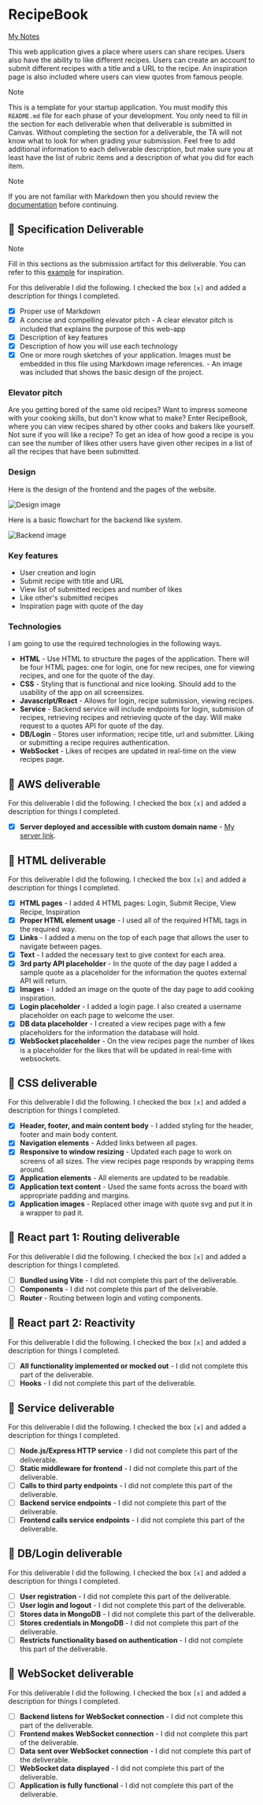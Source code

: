 # RecipeBook

[My Notes](notes.md)

This web application gives a place where users can share recipes. Users also have the ability to like different recipes. Users can create an account to submit different recipes with a title and a URL to the recipe. An inspiration page is also included where users can view quotes from famous people.

> [!NOTE]
>  This is a template for your startup application. You must modify this `README.md` file for each phase of your development. You only need to fill in the section for each deliverable when that deliverable is submitted in Canvas. Without completing the section for a deliverable, the TA will not know what to look for when grading your submission. Feel free to add additional information to each deliverable description, but make sure you at least have the list of rubric items and a description of what you did for each item.

> [!NOTE]
>  If you are not familiar with Markdown then you should review the [documentation](https://docs.github.com/en/get-started/writing-on-github/getting-started-with-writing-and-formatting-on-github/basic-writing-and-formatting-syntax) before continuing.

## 🚀 Specification Deliverable

> [!NOTE]
>  Fill in this sections as the submission artifact for this deliverable. You can refer to this [example](https://github.com/webprogramming260/startup-example/blob/main/README.md) for inspiration.

For this deliverable I did the following. I checked the box `[x]` and added a description for things I completed.

- [x] Proper use of Markdown
- [x] A concise and compelling elevator pitch - A clear elevator pitch is included that explains the purpose of this web-app
- [x] Description of key features
- [x] Description of how you will use each technology
- [x] One or more rough sketches of your application. Images must be embedded in this file using Markdown image references. - An image was included that shows the basic design of the project.

### Elevator pitch

Are you getting bored of the same old recipes? Want to impress someone with your cooking skills, but don't know what to make? Enter RecipeBook, where you can view recipes shared by other cooks and bakers like yourself. Not sure if you will like a recipe? To get an idea of how good a recipe is you can see the number of likes other users have given other recipes in a list of all the recipes that have been submitted.

### Design

Here is the design of the frontend and the pages of the website.

![Design image](frontend-mockup.svg)

Here is a basic flowchart for the backend like system.

![Backend image](backend-mockup.svg)

### Key features

- User creation and login
- Submit recipe with title and URL
- View list of submitted recipes and number of likes
- Like other's submitted recipes
- Inspiration page with quote of the day

### Technologies

I am going to use the required technologies in the following ways.

- **HTML** - Use HTML to structure the pages of the application. There will be four HTML pages: one for login, one for new recipes, one for viewing recipes, and one for the quote of the day.
- **CSS** - Styling that is functional and nice looking. Should add to the usability of the app on all screensizes.
- **Javascript/React** - Allows for login, recipe submission, viewing recipes.
- **Service** - Backend service will include endpoints for login, submision of recipes, retrieving recipes and retrieving quote of the day. Will make request to a quotes API for quote of the day.
- **DB/Login** - Stores user information; recipe title, url and submitter. Liking or submitting a recipe requires authentication.
- **WebSocket** - Likes of recipes are updated in real-time on the view recipes page.

## 🚀 AWS deliverable

For this deliverable I did the following. I checked the box `[x]` and added a description for things I completed.

- [x] **Server deployed and accessible with custom domain name** - [My server link](https://recipe-book.click).

## 🚀 HTML deliverable

For this deliverable I did the following. I checked the box `[x]` and added a description for things I completed.

- [x] **HTML pages** - I added 4 HTML pages: Login, Submit Recipe, View Recipe, Inspiration
- [x] **Proper HTML element usage** - I used all of the required HTML tags in the required way.
- [x] **Links** - I added a menu on the top of each page that allows the user to navigate between pages.
- [x] **Text** - I added the necessary text to give context for each area.
- [x] **3rd party API placeholder** - In the quote of the day page I added a sample quote as a placeholder for the information the quotes external API will return.
- [x] **Images** - I added an image on the quote of the day page to add cooking inspiration.
- [x] **Login placeholder** - I added a login page. I also created a username placeholder on each page to welcome the user.
- [x] **DB data placeholder** - I created a view recipes page with a few placeholders for the information the database will hold.
- [x] **WebSocket placeholder** - On the view recipes page the number of likes is a placeholder for the likes that will be updated in real-time with websockets.

## 🚀 CSS deliverable

For this deliverable I did the following. I checked the box `[x]` and added a description for things I completed.

- [x] **Header, footer, and main content body** - I added styling for the header, footer and main body content.
- [x] **Navigation elements** - Added links between all pages.
- [x] **Responsive to window resizing** - Updated each page to work on screens of all sizes. The view recipes page responds by wrapping items around.
- [x] **Application elements** - All elements are updated to be readable.
- [x] **Application text content** - Used the same fonts across the board with appropriate padding and margins.
- [x] **Application images** - Replaced other image with quote svg and put it in a wrapper to pad it.

## 🚀 React part 1: Routing deliverable

For this deliverable I did the following. I checked the box `[x]` and added a description for things I completed.

- [ ] **Bundled using Vite** - I did not complete this part of the deliverable.
- [ ] **Components** - I did not complete this part of the deliverable.
- [ ] **Router** - Routing between login and voting components.

## 🚀 React part 2: Reactivity

For this deliverable I did the following. I checked the box `[x]` and added a description for things I completed.

- [ ] **All functionality implemented or mocked out** - I did not complete this part of the deliverable.
- [ ] **Hooks** - I did not complete this part of the deliverable.

## 🚀 Service deliverable

For this deliverable I did the following. I checked the box `[x]` and added a description for things I completed.

- [ ] **Node.js/Express HTTP service** - I did not complete this part of the deliverable.
- [ ] **Static middleware for frontend** - I did not complete this part of the deliverable.
- [ ] **Calls to third party endpoints** - I did not complete this part of the deliverable.
- [ ] **Backend service endpoints** - I did not complete this part of the deliverable.
- [ ] **Frontend calls service endpoints** - I did not complete this part of the deliverable.

## 🚀 DB/Login deliverable

For this deliverable I did the following. I checked the box `[x]` and added a description for things I completed.

- [ ] **User registration** - I did not complete this part of the deliverable.
- [ ] **User login and logout** - I did not complete this part of the deliverable.
- [ ] **Stores data in MongoDB** - I did not complete this part of the deliverable.
- [ ] **Stores credentials in MongoDB** - I did not complete this part of the deliverable.
- [ ] **Restricts functionality based on authentication** - I did not complete this part of the deliverable.

## 🚀 WebSocket deliverable

For this deliverable I did the following. I checked the box `[x]` and added a description for things I completed.

- [ ] **Backend listens for WebSocket connection** - I did not complete this part of the deliverable.
- [ ] **Frontend makes WebSocket connection** - I did not complete this part of the deliverable.
- [ ] **Data sent over WebSocket connection** - I did not complete this part of the deliverable.
- [ ] **WebSocket data displayed** - I did not complete this part of the deliverable.
- [ ] **Application is fully functional** - I did not complete this part of the deliverable.
